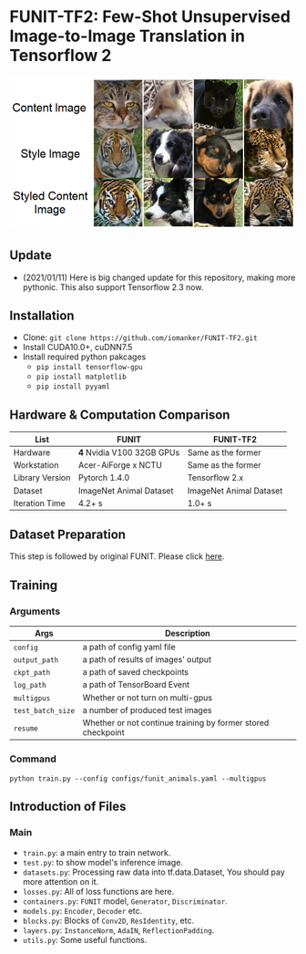 # FUNIT-TF2: Few-Shot Unsupervised Image-to-Image Translation in Tensorflow 2
![IntroImage](https://github.com/iomanker/FUNIT-TF2/blob/master/public/intro_image.png)
## Update
* (2021/01/11) Here is big changed update for this repository, making more pythonic. This also support Tensorflow 2.3 now.
## Installation
* Clone: `git clone https://github.com/iomanker/FUNIT-TF2.git`
* Install CUDA10.0+, cuDNN7.5
* Install required python pakcages
    * `pip install tensorflow-gpu`
    * `pip install matplotlib`
    * `pip install pyyaml`
## Hardware & Computation Comparison
| List            | FUNIT                       | FUNIT-TF2               |
| --------------- | --------------------------- | ----------------------- |
| Hardware        | **4** Nvidia V100 32GB GPUs | Same as the former      |
| Workstation     | Acer-AiForge x NCTU         | Same as the former      |
| Library Version | Pytorch 1.4.0               | Tensorflow 2.x          |
| Dataset         | ImageNet Animal Dataset     | ImageNet Animal Dataset |
| Iteration Time  | 4.2+ s                      | 1.0+ s                  |

## Dataset Preparation
This step is followed by original FUNIT. Please click [here](https://github.com/NVlabs/FUNIT/#dataset-preparation).
## Training
### Arguments 
| Args              | Description                                                  |
| ----------------- | ------------------------------------------------------------ |
| `config`          | a path of config yaml file                                   |
| `output_path`     | a path of results of images' output                          |
| `ckpt_path`       | a path of saved checkpoints                                  |
| `log_path`        | a path of TensorBoard Event                                  |
| `multigpus`       | Whether or not turn on multi-gpus                            |
| `test_batch_size` | a number of produced test images                             |
| `resume`          | Whether or not continue training by former stored checkpoint |
### Command
```
python train.py --config configs/funit_animals.yaml --multigpus
```
## Introduction of Files
### Main
* `train.py`: a main entry to train network.
* `test.py`: to show model's inference image.
* `datasets.py`: Processing raw data into tf.data.Dataset, You should pay more attention on it.
* `losses.py`: All of loss functions are here.
* `containers.py`: `FUNIT` model, `Generator`, `Discriminator`.
* `models.py`: `Encoder`, `Decoder` etc.
* `blocks.py`: Blocks of `Conv2D`, `ResIdentity`, etc.
* `layers.py`: `InstanceNorm`, `AdaIN`, `ReflectionPadding`.
* `utils.py`: Some useful functions. 